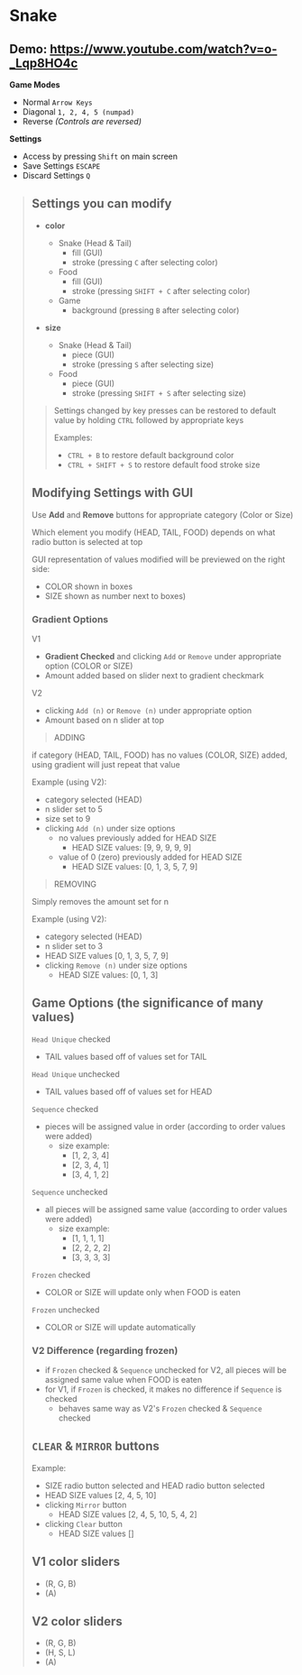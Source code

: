 # Snake

## Demo: https://www.youtube.com/watch?v=o-_Lqp8HO4c

**Game Modes**
* Normal `Arrow Keys`
* Diagonal `1, 2, 4, 5 (numpad)`
* Reverse _(Controls are reversed)_

**Settings**

* Access by pressing `Shift` on main screen
* Save Settings `ESCAPE`
* Discard Settings `Q`

> ## Settings you can modify 
> *  **color** 
>    * Snake (Head & Tail)
>      * fill (GUI)
>      * stroke (pressing `C` after selecting color)
>    * Food
>      * fill (GUI)
>      * stroke (pressing `SHIFT + C` after selecting color)
>    * Game
>      * background (pressing `B` after selecting color)
>
> *  **size** 
>    * Snake (Head & Tail)
>      * piece (GUI)
>      * stroke (pressing `S` after selecting size)
>    * Food
>      * piece (GUI)
>      * stroke (pressing `SHIFT + S` after selecting size)
>
> > Settings changed by key presses can be restored to default value by holding `CTRL` followed by appropriate keys
> >
> > Examples:
> > * `CTRL + B` to restore default background color
> > * `CTRL + SHIFT + S` to restore default food stroke size
> ## Modifying Settings with GUI
> Use **Add** and **Remove** buttons for appropriate category (Color or Size)
>
> Which element you modify (HEAD, TAIL, FOOD) depends on what radio button is selected at top
>
> GUI representation of values modified will be previewed on the right side:
> * COLOR shown in boxes
> * SIZE shown as number next to boxes)
> ### Gradient Options
> V1
> * **Gradient Checked** and clicking `Add` or `Remove` under appropriate option (COLOR or SIZE)
> * Amount added based on slider next to gradient checkmark
>
> V2
> * clicking `Add (n)` or `Remove (n)` under appropriate option
> * Amount based on n slider at top
>
> > ADDING
>
> if category (HEAD, TAIL, FOOD) has no values (COLOR, SIZE) added, using gradient will just repeat that value
>
> Example (using V2):
> * category selected (HEAD)
> * n slider set to 5
> * size set to 9
> * clicking `Add (n)` under size options
>    * no values previously added for HEAD SIZE
>       *  HEAD SIZE values: [9, 9, 9, 9, 9]
>    * value of 0 (zero) previously added for HEAD SIZE
>       *  HEAD SIZE values: [0, 1, 3, 5, 7, 9]
>
> > REMOVING
>
> Simply removes the amount set for n
>
> Example (using V2):
> * category selected (HEAD)
> * n slider set to 3
> * HEAD SIZE values [0, 1, 3, 5, 7, 9]
> * clicking `Remove (n)` under size options
>     *  HEAD SIZE values: [0, 1, 3]
>
> ## Game Options (the significance of many values)
>
> `Head Unique` checked
> * TAIL values based off of values set for TAIL
>
> `Head Unique` unchecked
> * TAIL values based off of values set for HEAD
>
> `Sequence` checked
> * pieces will be assigned value in order (according to order values were added)
>   * size example:
>     * [1, 2, 3, 4]
>     * [2, 3, 4, 1]
>     * [3, 4, 1, 2]
>
> `Sequence` unchecked
> * all pieces will be assigned same value (according to order values were added)
>   * size example:
>     * [1, 1, 1, 1]
>     * [2, 2, 2, 2]
>     * [3, 3, 3, 3]
>
> `Frozen` checked
> * COLOR or SIZE will update only when FOOD is eaten
>
> `Frozen` unchecked
> * COLOR or SIZE will update automatically
>
> ### V2 Difference (regarding frozen)
> * if `Frozen` checked & `Sequence` unchecked for V2, all pieces will be assigned same value when FOOD is eaten
> * for V1, if `Frozen` is checked, it makes no difference if `Sequence` is checked
>   * behaves same way as V2's `Frozen` checked & `Sequence` checked
>
> ## `CLEAR` & `MIRROR` buttons
>
> Example:
> * SIZE radio button selected and HEAD radio button selected
> * HEAD SIZE values [2, 4, 5, 10]
> * clicking `Mirror` button
>   * HEAD SIZE values [2, 4, 5, 10, 5, 4, 2]
> * clicking `Clear` button
>   * HEAD SIZE values []
>
> ## V1 color sliders
> * (R, G, B)
> * (A)
> ## V2 color sliders
> * (R, G, B)
> * (H, S, L)
> * (A)
